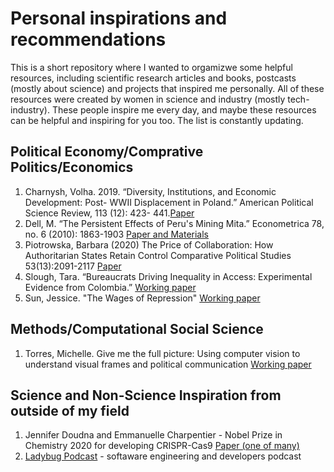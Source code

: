 # Personal inspirations and recommendations

This is a short repository where I wanted to orgamizwe some helpful resources, including scientific research articles and books, postcasts (mostly about science)
and projects that inspired me personally. All of these resources were created by women in science and industry (mostly tech-industry). These people inspire me every day, and maybe these resources can be helpful and inspiring for you too. The list is constantly updating. 


## Political Economy/Comprative Politics/Economics
1. Charnysh, Volha. 2019. “Diversity, Institutions, and Economic Development: Post- WWII Displacement in Poland.” American Political Science Review, 113 (12): 423- 441.[Paper](http://charnysh.net/documents/Charnysh_APSR_Diversity.pdf)
2. Dell, M. “The Persistent Effects of Peru's Mining Mita.” Econometrica 78, no. 6 (2010): 1863-1903 [Paper and Materials](https://scholar.harvard.edu/dell/publications/persistent-effects-perus-mining-mita)
3. Piotrowska, Barbara (2020) The Price of Collaboration: How Authoritarian States Retain Control Comparative Political Studies 53(13):2091-2117 [Paper](https://journals.sagepub.com/doi/full/10.1177/0010414020912277)
4. Slough, Tara. “Bureaucrats Driving Inequality in Access: Experimental Evidence from Colombia.” [Working paper](http://taraslough.com/assets/pdf/colombia_audit.pdf)
5. Sun, Jessice. "The Wages of Repression" [Working paper](https://www.jessicasarasun.com/uploads/1/2/2/2/122254029/sun_wages.pdf)


## Methods/Computational Social Science
1. Torres, Michelle. Give me the full picture: Using computer vision to understand visual frames and political communication [Working paper](https://www.dropbox.com/s/o9hqecmhwnhcck2/MT_Polmeth_VisualFraming.pdf?dl=0)



## Science and Non-Science Inspiration from outside of my field
1. Jennifer Doudna and Emmanuelle Charpentier - Nobel Prize in Chemistry 2020 for developing CRISPR-Cas9 [Paper (one of many)](https://science.sciencemag.org/content/337/6096/816.long) 
2. [Ladybug Podcast](https://www.ladybug.dev) - softaware engineering and developers podcast


